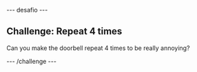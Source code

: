 \--- desafio \---

## Challenge: Repeat 4 times

Can you make the doorbell repeat 4 times to be really annoying?

\--- /challenge \---